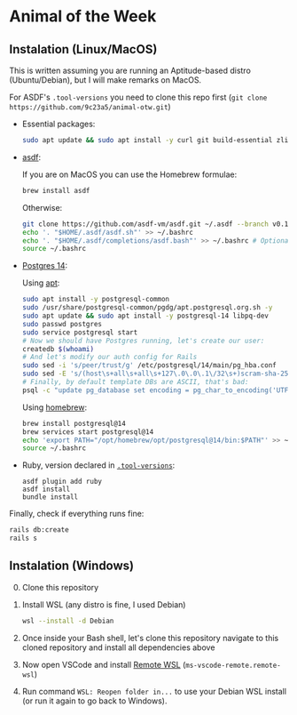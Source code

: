 # Animal of the Week

## Instalation (Linux/MacOS)
<!-- TODO -->
This is written assuming you are running an Aptitude-based distro (Ubuntu/Debian), but I will make remarks on MacOS.

For ASDF's `.tool-versions` you need to clone this repo first (`git clone https://github.com/9c23a5/animal-otw.git`)

- Essential packages:
  ```bash
  sudo apt update && sudo apt install -y curl git build-essential zlib1g-dev libreadline-dev autoconf bison libssl-dev libyaml-dev libncurses-dev libffi-dev libgdbm-dev
  ```

- [asdf](https://asdf-vm.com/guide/getting-started.html):
    
    If you are on MacOS you can use the Homebrew formulae:
    ```bash
    brew install asdf
    ```

    Otherwise:
    ```bash
    git clone https://github.com/asdf-vm/asdf.git ~/.asdf --branch v0.13.1
    echo '. "$HOME/.asdf/asdf.sh"' >> ~/.bashrc
    echo '. "$HOME/.asdf/completions/asdf.bash"' >> ~/.bashrc # Optional, for completions
    source ~/.bashrc
    ```

 - [Postgres 14](https://wiki.postgresql.org/wiki/Apt):

    Using [apt](https://wiki.postgresql.org/wiki/Apt):
    ```bash
    sudo apt install -y postgresql-common
    sudo /usr/share/postgresql-common/pgdg/apt.postgresql.org.sh -y
    sudo apt update && sudo apt install -y postgresql-14 libpq-dev
    sudo passwd postgres
    sudo service postgresql start
    # Now we should have Postgres running, let's create our user:
    createdb $(whoami)
    # And let's modify our auth config for Rails
    sudo sed -i 's/peer/trust/g' /etc/postgresql/14/main/pg_hba.conf
    sudo sed -E 's/(host\s+all\s+all\s+127\.0\.0\.1\/32\s+)scram-sha-256/\1trust/' /etc/postgresql/14/main/pg_hba.conf
    # Finally, by default template DBs are ASCII, that's bad:
    psql -c "update pg_database set encoding = pg_char_to_encoding('UTF8') where datname IN ('template0', 'template1')"
    ```

    Using [homebrew](https://wiki.postgresql.org/wiki/Homebrew):
    ```bash
    brew install postgresql@14
    brew services start postgresql@14
    echo 'export PATH="/opt/homebrew/opt/postgresql@14/bin:$PATH"' >> ~/.bashrc
    source ~/.bashrc
    ```

 - Ruby, version declared in [`.tool-versions`](.tool-versions):
    ```
    asdf plugin add ruby
    asdf install
    bundle install
    ```

Finally, check if everything runs fine:
```bash
rails db:create
rails s
```

## Instalation (Windows)

0. Clone this repository

1. Install WSL (any distro is fine, I used Debian)
    ```bash
    wsl --install -d Debian
    ```

2. Once inside your Bash shell, let's clone this repository navigate to this cloned repository and install all dependencies above

3. Now open VSCode and install [Remote WSL](https://marketplace.visualstudio.com/items?itemName=ms-vscode-remote.remote-wsl) (`ms-vscode-remote.remote-wsl`)

4. Run command `WSL: Reopen folder in...` to use your Debian WSL install (or run it again to go back to Windows).
